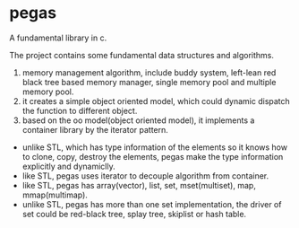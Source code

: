 pegas
=====

A fundamental library in c.

The project contains some fundamental data structures and algorithms.  

1.  memory management algorithm, include buddy system, left-lean red black tree based memory manager, single memory pool and multiple memory pool.  
2.  it creates a simple object oriented model, which could dynamic dispatch the function to different object.  
3.  based on the oo model(object oriented model), it implements a container library by the iterator pattern.  
   * unlike STL, which has type information of the elements so it knows how to clone, copy, destroy the elements, pegas make the type information explicitly and dynamiclly.  
   * like STL, pegas uses iterator to decouple algorithm from container.  
   * like STL, pegas has array(vector), list, set, mset(multiset), map, mmap(multimap).  
   * unlike STL, pegas has more than one set implementation, the driver of set could be red-black tree, splay tree, skiplist or hash table.  

